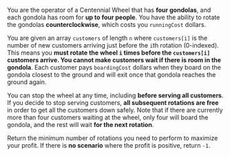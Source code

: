 You are the operator of a Centennial Wheel that has **four gondolas**, and each gondola has room for **up to four people**. You have the ability to rotate the gondolas **counterclockwise**, which costs you `runningCost` dollars.

You are given an array `customers` of length `n` where `customers[i]` is the number of new customers arriving just before the `i`th rotation (0-indexed). This means you **must rotate the wheel `i` times before the `customers[i]` customers arrive. You cannot make customers wait if there is room in the gondola**. Each customer pays `boardingCost` dollars when they board on the gondola closest to the ground and will exit once that gondola reaches the ground again.

You can stop the wheel at any time, including **before serving all customers**. If you decide to stop serving customers, **all subsequent rotations are free** in order to get all the customers down safely. Note that if there are currently more than four customers waiting at the wheel, only four will board the gondola, and the rest will wait **for the next rotation**.

Return the minimum number of rotations you need to perform to maximize your profit. If there is **no scenario** where the profit is positive, return `-1`.